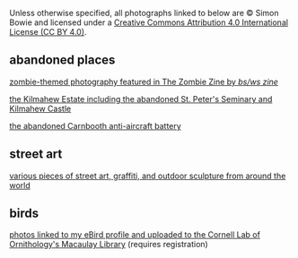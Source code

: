 Unless otherwise specified, all photographs linked to below are © Simon Bowie and licensed under a [Creative Commons Attribution 4.0 International License (CC BY 4.0)](http://creativecommons.org/licenses/by/4.0/).

## abandoned places

[zombie-themed photography featured in The Zombie Zine by *bs/ws zine*](https://ko-fi.com/s/0c28f5200a)

[the Kilmahew Estate including the abandoned St. Peter's Seminary and Kilmahew Castle](https://www.flickr.com/photos/simonxix/albums/72177720299470790)

[the abandoned Carnbooth anti-aircraft battery](https://www.flickr.com/photos/simonxix/albums/72177720300421574)

## street art

[various pieces of street art, graffiti, and outdoor sculpture from around the world](https://www.flickr.com/photos/simonxix/sets/72157696729508951)

## birds

[photos linked to my eBird profile and uploaded to the Cornell Lab of Ornithology's Macaulay Library](https://ebird.org/profile/MzAxMDY1Mw) (requires registration)
